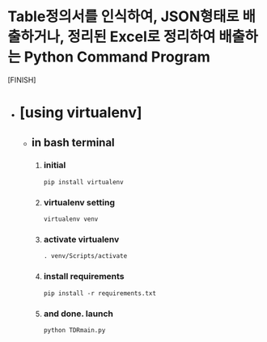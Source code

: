 Table정의서를 인식하여, JSON형태로 배출하거나,
정리된 Excel로 정리하여 배출하는 Python Command Program
=========

[FINISH]

* # [using virtualenv]
    - ## in bash terminal
        1. ### initial

            ```pip install virtualenv ```

        2. ### virtualenv setting

            ```virtualenv venv```

        3. ### activate virtualenv

            ```. venv/Scripts/activate```

        4. ### install requirements

            ```pip install -r requirements.txt```

        5. ### and done. launch

            ```python TDRmain.py```
